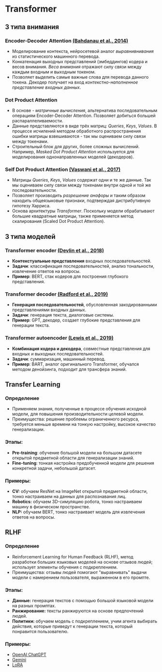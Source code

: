 # Transformer
## 3 типа внимания
### Encoder-Decoder Attention [(Bahdanau et al., 2014)](https://arxiv.org/abs/1409.0473)
* Моделирование контекста, нейросетевой аналог *выравнивнивания* из статистического машинного перевода.
* Конкатенация выходных представлений (эмбеддингов) кодера и весов внимания. *Веса внимания* отражают силу связи между каждым входным и выходным токеном.
* Позволяет выделить самые важные слова для перевода данного токена. Декодер получает на вход *контекстно-наполненное представление входных данных*.
### Dot Product Attention
* В основе - *матричные вычисления*, альтернатива последовательным операциям Encoder-Decoder Attention. Позволяет добиться большей распараллеливаемости.
* Данные представляются в виде трёх матриц: *Queries*, *Keys*, *Values*. В процессе исчилений методом обработного распространения ошибки матрицы взвешиваются - так мы оцениваем силу связи между токенами.
* Строительный блок для других, более сложных вычислений. Например, *Masked Dot Product Attention* используется для моделирования однонаправленных моделей (декодеров).
### Self Dot Product Attention [(Vaswani et al., 2017)](https://arxiv.org/abs/1706.03762)
* Матрицы *Queries*, *Keys*, *Values* содержат одни и те же данные. Так мы оцениваем силу связи между токенами внутри одной и той же последовательности.
* Позволяет производить *разрешение анафоры* и таким образом находить общеязыковые признаки, подтверждая дистрибутивную гипотезу Харриса. 
* Основа архитектуры *Transformer*. Поскольку модели обрабатывают большие квадратные матрицы, также применяется метод скалирования (Scaled Dot Product Attention). 
## 3 типа моделей
### Transformer encoder [(Devlin et al., 2018)](https://arxiv.org/abs/1810.04805)
* **Контекстуальные представления** входных последовательностей.
* **Задачи**: классификация последовательностей, анализ тональности, извлечение ответов на вопросы.
* **Пример**: BERT, стак кодеров для построения глубокого представления.
### Transformer decoder [(Radford et al., 2019)](https://openai.com/research/better-language-models)
* **Генерация последовательностей**, обусловленная закодированными представлениями входных данных.
* **Задачи**: генерация текста, диалоговые системы.
* **Пример**: GPT, декодер, создает глубокие представления для генерации текста.
### Transformer autoencoder [(Lewis et al., 2019)](https://arxiv.org/abs/1910.13461)
* **Комбинация кодера и декодера**, совместные представления для входных и выходных последовательностей.
* **Задачи**: суммаризация, машинный перевод.
* **Пример**: BART, аналог оригинального Transformer, обучался методом денойзинга, подходит для трансфера знаний.
## Transfer Learning
### Определение
* Применяем знания, полученные в процессе обучения исходной модели, для повышения производительности целевой модели.
* Преимущества: решение проблемы ограниченного ресурса, требуется меньше времени на тонкую настройку, высокое качество генерализации.
### Этапы:
* **Pre-training**: обучение большой модели на большом датасете открытой предметной области для генерализации знаний.
* **Fine-tuning**: тонкая настройка предобученной модели для решения конкретной задачи, небольшой датасет.
### Примеры:
* **CV:** обучаем ResNet на ImageNet открытой предметной области, тонко настраиваем на данных для распознавания лиц.
* **Robotics:** обучаем 3D-симуляцию робота, тонко настраиваем машину в физическом пространстве.
* **NLP:** обучаем BERT, тонко настраивает модель для извлечения ответов на вопросы.
## RLHF 
### Определение
* Reinforcement Learning for Human Feedback (RLHF), метод разработки больших языковых моделей на основе отзывов людей; использует элементы обучения с подкреплением.
* Преимущества: отзывы людей помогают "выравнивать" выдачи модели с намерением пользователя, выраженном в его промпте.
### Этапы:
* **Данные:** генерация текстов с помощью большой языковой модели на разных промптах.
* **Ранжирование:** тексты ранжируются на основе предпочтений людей.
* **Политики:** обучаем модель с подкреплением, учим агента выбирать действия, которые приведут к генерации текста, который понравится пользователю.
### Примеры:
* [OpenAI ChatGPT](https://openai.com/research/instruction-following)
* [Gemini](https://gemini.google.com/)
* [LoRA](https://www.microsoft.com/en-us/research/publication/lora-low-rank-adaptation-of-large-language-models/)

